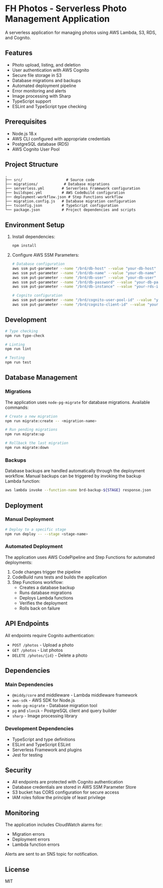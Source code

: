 # FH Photos - Serverless Photo Management Application

A serverless application for managing photos using AWS Lambda, S3, RDS, and Cognito.

## Features

- Photo upload, listing, and deletion
- User authentication with AWS Cognito
- Secure file storage in S3
- Database migrations and backups
- Automated deployment pipeline
- Error monitoring and alerts
- Image processing with Sharp
- TypeScript support
- ESLint and TypeScript type checking

## Prerequisites

- Node.js 18.x
- AWS CLI configured with appropriate credentials
- PostgreSQL database (RDS)
- AWS Cognito User Pool

## Project Structure

```
.
├── src/                    # Source code
├── migrations/            # Database migrations
├── serverless.yml        # Serverless Framework configuration
├── buildspec.yml         # AWS CodeBuild configuration
├── deployment-workflow.json # Step Functions workflow
├── migration.config.js   # Database migration configuration
├── tsconfig.json         # TypeScript configuration
└── package.json          # Project dependencies and scripts
```

## Environment Setup

1. Install dependencies:
   ```bash
   npm install
   ```

2. Configure AWS SSM Parameters:
   ```bash
   # Database configuration
   aws ssm put-parameter --name "/brd/db-host" --value "your-db-host" --type String
   aws ssm put-parameter --name "/brd/db-name" --value "your-db-name" --type String
   aws ssm put-parameter --name "/brd/db-user" --value "your-db-user" --type String
   aws ssm put-parameter --name "/brd/db-password" --value "your-db-password" --type SecureString
   aws ssm put-parameter --name "/brd/db-instance" --value "your-rds-instance-id" --type String

   # Cognito configuration
   aws ssm put-parameter --name "/brd/cognito-user-pool-id" --value "your-user-pool-id" --type String
   aws ssm put-parameter --name "/brd/cognito-client-id" --value "your-client-id" --type String
   ```

## Development

```bash
# Type checking
npm run type-check

# Linting
npm run lint

# Testing
npm run test
```

## Database Management

### Migrations

The application uses `node-pg-migrate` for database migrations. Available commands:

```bash
# Create a new migration
npm run migrate:create -- <migration-name>

# Run pending migrations
npm run migrate:up

# Rollback the last migration
npm run migrate:down
```

### Backups

Database backups are handled automatically through the deployment workflow. Manual backups can be triggered by invoking the backup Lambda function:

```bash
aws lambda invoke --function-name brd-backup-${STAGE} response.json
```

## Deployment

### Manual Deployment

```bash
# Deploy to a specific stage
npm run deploy -- --stage <stage-name>
```

### Automated Deployment

The application uses AWS CodePipeline and Step Functions for automated deployments:

1. Code changes trigger the pipeline
2. CodeBuild runs tests and builds the application
3. Step Functions workflow:
   - Creates a database backup
   - Runs database migrations
   - Deploys Lambda functions
   - Verifies the deployment
   - Rolls back on failure

## API Endpoints

All endpoints require Cognito authentication:

- `POST /photos` - Upload a photo
- `GET /photos` - List photos
- `DELETE /photos/{id}` - Delete a photo

## Dependencies

### Main Dependencies
- `@middy/core` and middleware - Lambda middleware framework
- `aws-sdk` - AWS SDK for Node.js
- `node-pg-migrate` - Database migration tool
- `pg` and `slonik` - PostgreSQL client and query builder
- `sharp` - Image processing library

### Development Dependencies
- TypeScript and type definitions
- ESLint and TypeScript ESLint
- Serverless Framework and plugins
- Jest for testing

## Security

- All endpoints are protected with Cognito authentication
- Database credentials are stored in AWS SSM Parameter Store
- S3 bucket has CORS configuration for secure access
- IAM roles follow the principle of least privilege

## Monitoring

The application includes CloudWatch alarms for:
- Migration errors
- Deployment errors
- Lambda function errors

Alerts are sent to an SNS topic for notification.

## License

MIT 